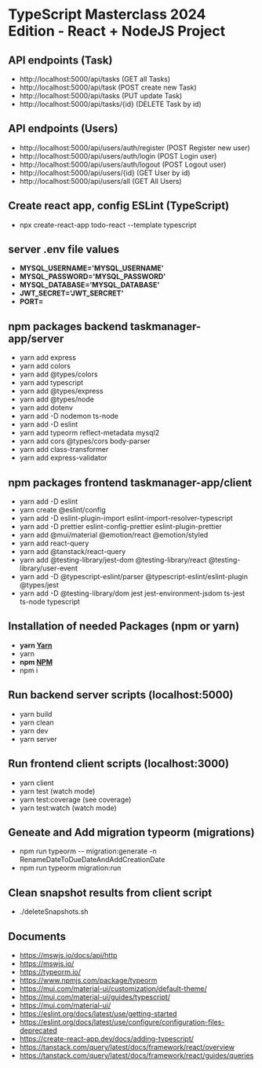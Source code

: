 # TypeScript Masterclass 2024 Edition - React + NodeJS Project

## API endpoints (Task)

- http://localhost:5000/api/tasks (GET all Tasks)
- http://localhost:5000/api/task (POST create new Task)
- http://localhost:5000/api/tasks (PUT update Task)
- http://localhost:5000/api/tasks/{id} (DELETE Task by id)

## API endpoints (Users)

- http://localhost:5000/api/users/auth/register (POST Register new user)
- http://localhost:5000/api/users/auth/login (POST Login user)
- http://localhost:5000/api/users/auth/logout (POST Logout user)
- http://localhost:5000/api/users/{id} (GET User by id)
- http://localhost:5000/api/users/all (GET All Users)

## Create react app, config ESLint (TypeScript)

- npx create-react-app todo-react --template typescript

## server .env file values
- **MYSQL_USERNAME='MYSQL_USERNAME'**
- **MYSQL_PASSWORD='MYSQL_PASSWORD'**
- **MYSQL_DATABASE='MYSQL_DATABASE'**
- **JWT_SECRET='JWT_SERCRET'**
- **PORT=**

## npm packages backend taskmanager-app/server

- yarn add express
- yarn add colors
- yarn add @types/colors
- yarn add typescript
- yarn add @types/express
- yarn add @types/node
- yarn add dotenv
- yarn add -D nodemon ts-node
- yarn add -D eslint
- yarn add typeorm reflect-metadata mysql2
- yarn add cors @types/cors body-parser
- yarn add class-transformer
- yarn add express-validator

## npm packages frontend taskmanager-app/client

- yarn add -D eslint
- yarn create @eslint/config
- yarn add -D eslint-plugin-import eslint-import-resolver-typescript
- yarn add -D prettier eslint-config-prettier eslint-plugin-prettier
- yarn add @mui/material @emotion/react @emotion/styled
- yarn add react-query
- yarn add @tanstack/react-query
- yarn add @testing-library/jest-dom @testing-library/react @testing-library/user-event
- yarn add -D @typescript-eslint/parser @typescript-eslint/eslint-plugin @types/jest
- yarn add -D @testing-library/dom jest jest-environment-jsdom ts-jest ts-node typescript

## Installation of needed Packages (npm or yarn)

- **yarn [Yarn](https://yarnpkg.com/)**
- yarn
- **npm [NPM](https://nodejs.org/en/download/package-manager/)**
- npm i

## Run backend server scripts (localhost:5000)

- yarn build
- yarn clean
- yarn dev
- yarn server

## Run frontend client scripts (localhost:3000)

- yarn client
- yarn test (watch mode)
- yarn test:coverage (see coverage)
- yarn test:watch (watch mode)

## Geneate and Add migration typeorm (migrations)
- npm run typeorm -- migration:generate -n RenameDateToDueDateAndAddCreationDate
- npm run typeorm migration:run

## Clean snapshot results from client script
- ./deleteSnapshots.sh

## Documents
- https://mswjs.io/docs/api/http
- https://mswjs.io/
- https://typeorm.io/
- https://www.npmjs.com/package/typeorm
- https://mui.com/material-ui/customization/default-theme/
- https://mui.com/material-ui/guides/typescript/
- https://mui.com/material-ui/
- https://eslint.org/docs/latest/use/getting-started
- https://eslint.org/docs/latest/use/configure/configuration-files-deprecated
- https://create-react-app.dev/docs/adding-typescript/
- https://tanstack.com/query/latest/docs/framework/react/overview
- https://tanstack.com/query/latest/docs/framework/react/guides/queries
